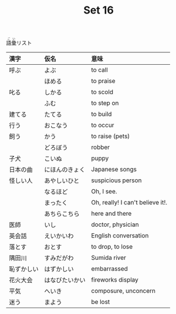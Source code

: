 ﻿---
layout: default
title: Set 16
parent: N4 Vocabulary List
grand_parent: <ruby>語彙<rt>ごい</rt></ruby> Vocabulary
nav_order: 16
---

<ruby>語彙<rt>ごい</rt></ruby>リスト

| 漢字       | 仮名           | 意味                             |
|:---------- |:-------------- |:-------------------------------- |
| 呼ぶ       | よぶ           | to call                          |
|            | ほめる         | to praise                        |
| 叱る       | しかる         | to scold                         |
|            | ふむ           | to step on                       |
| 建てる     | たてる         | to build                         |
| 行う       | おこなう       | to occur                         |
| 飼う       | かう           | to raise (pets)                  |
|            | どろぼう       | robber                           |
| 子犬       | こいぬ         | puppy                            |
| 日本の曲   | にほんのきょく | Japanese songs                   |
| 怪しい人   | あやしいひと   | suspicious person                |
|            | なるほど       | Oh, I see.                       |
|            | まったく       | Oh, really! I can't believe it!. |
|            | あちらこちら   | here and there                   |
| 医師       | いし           | doctor, physician                |
| 英会話     | えいかいわ     | English conversation             |
| 落とす     | おとす         | to drop, to lose                 |
| 隅田川     | すみだがわ     | Sumida river                     |
| 恥ずかしい | はずかしい     | embarrassed                      |
| 花火大会   | はなびたいかい | fireworks display                |
| 平気       | へいき         | composure, unconcern             |
| 迷う       | まよう         | be lost                          |

